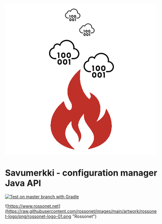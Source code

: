 ![alt text](https://raw.githubusercontent.com/rossonet/images/main/artwork/apps/savumerkki.png "Savumerkki Logo")

# Savumerkki - configuration manager Java API

[![Test on master branch with Gradle](https://github.com/rossonet/TemplateCommons/actions/workflows/test-on-master-with-gradle.yml/badge.svg)](https://github.com/rossonet/TemplateCommons/actions/workflows/test-on-master-with-gradle.yml)

![https://www.rossonet.net](https://raw.githubusercontent.com/rossonet/images/main/artwork/rossonet-logo/png/rossonet-logo-01.png "Rossonet")


